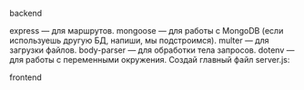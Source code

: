 backend

express — для маршрутов.
mongoose — для работы с MongoDB (если используешь другую БД, напиши, мы подстроимся).
multer — для загрузки файлов.
body-parser — для обработки тела запросов.
dotenv — для работы с переменными окружения.
Создай главный файл server.js:

frontend


